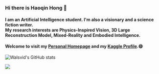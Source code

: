 ### Hi there is Haoqin Hong 👋

#### I am an Artificial Intelligence student. I'm also a visionary and a science fiction writer. <br> My research interests are Physics-Inspired Vision, 3D Large Reconstruction Model, Mixed-Reality and Embodied Intelligence. 

#### Welcome to visit my [Personal Homepage](//haoqinhong.github.io/) and my [Kaggle Profile](https://www.kaggle.com/haoqinhong).😄

![Walsvid's GitHub stats](https://github-readme-stats-one-bice.vercel.app/api?username=haoqinhong&show_icons=true&include_all_commits=true&count_private=true&role=OWNER,ORGANIZATION_MEMBER,COLLABORATOR)

![](https://komarev.com/ghpvc/?username=haoqinhong)

<!--
**HaoqinHong/haoqinhong** is a ✨ _special_ ✨ repository because its `README.md` (this file) appears on your GitHub profile.

Here are some ideas to get you started:

- 🔭 I’m currently working on ...
- 🌱 I’m currently learning ...
- 👯 I’m looking to collaborate on ...
- 🤔 I’m looking for help with ...
- 💬 Ask me about ...
- 📫 How to reach me: ...
- 😄 Pronouns: ...
- ⚡ Fun fact: ...
-->
